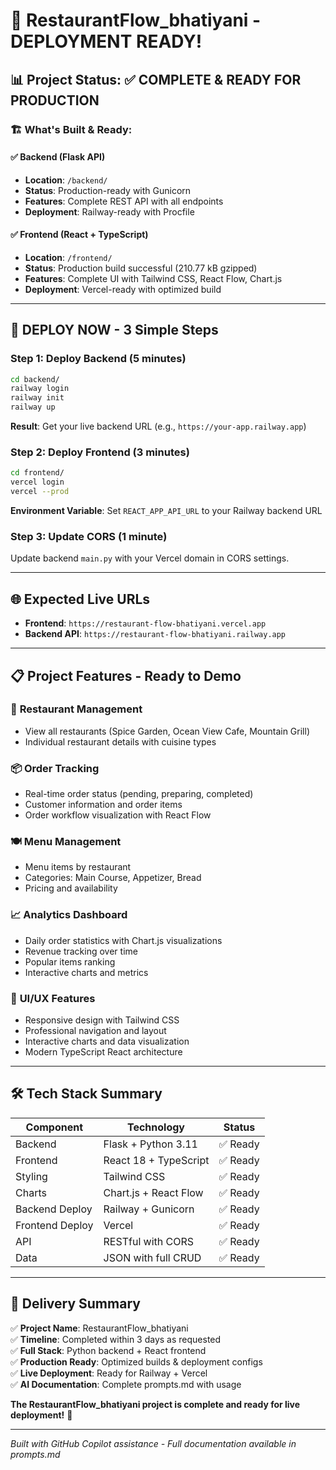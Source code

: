 # 🎉 RestaurantFlow_bhatiyani - DEPLOYMENT READY!

## 📊 Project Status: ✅ COMPLETE & READY FOR PRODUCTION

### 🏗️ **What's Built & Ready:**

#### ✅ **Backend (Flask API)**
- **Location**: `/backend/`
- **Status**: Production-ready with Gunicorn
- **Features**: Complete REST API with all endpoints
- **Deployment**: Railway-ready with Procfile

#### ✅ **Frontend (React + TypeScript)**
- **Location**: `/frontend/`
- **Status**: Production build successful (210.77 kB gzipped)
- **Features**: Complete UI with Tailwind CSS, React Flow, Chart.js
- **Deployment**: Vercel-ready with optimized build

---

## 🚀 **DEPLOY NOW - 3 Simple Steps**

### Step 1: Deploy Backend (5 minutes)
```bash
cd backend/
railway login
railway init
railway up
```
**Result**: Get your live backend URL (e.g., `https://your-app.railway.app`)

### Step 2: Deploy Frontend (3 minutes)
```bash
cd frontend/
vercel login
vercel --prod
```
**Environment Variable**: Set `REACT_APP_API_URL` to your Railway backend URL

### Step 3: Update CORS (1 minute)
Update backend `main.py` with your Vercel domain in CORS settings.

---

## 🌐 **Expected Live URLs**

- **Frontend**: `https://restaurant-flow-bhatiyani.vercel.app`
- **Backend API**: `https://restaurant-flow-bhatiyani.railway.app`

---

## 📋 **Project Features - Ready to Demo**

### 🏪 **Restaurant Management**
- View all restaurants (Spice Garden, Ocean View Cafe, Mountain Grill)
- Individual restaurant details with cuisine types

### 📦 **Order Tracking**
- Real-time order status (pending, preparing, completed)
- Customer information and order items
- Order workflow visualization with React Flow

### 🍽️ **Menu Management**
- Menu items by restaurant
- Categories: Main Course, Appetizer, Bread
- Pricing and availability

### 📈 **Analytics Dashboard**
- Daily order statistics with Chart.js visualizations
- Revenue tracking over time
- Popular items ranking
- Interactive charts and metrics

### 🎨 **UI/UX Features**
- Responsive design with Tailwind CSS
- Professional navigation and layout
- Interactive charts and data visualization
- Modern TypeScript React architecture

---

## 🛠️ **Tech Stack Summary**

| Component | Technology | Status |
|-----------|------------|--------|
| Backend | Flask + Python 3.11 | ✅ Ready |
| Frontend | React 18 + TypeScript | ✅ Ready |
| Styling | Tailwind CSS | ✅ Ready |
| Charts | Chart.js + React Flow | ✅ Ready |
| Backend Deploy | Railway + Gunicorn | ✅ Ready |
| Frontend Deploy | Vercel | ✅ Ready |
| API | RESTful with CORS | ✅ Ready |
| Data | JSON with full CRUD | ✅ Ready |

---

## 🎯 **Delivery Summary**

✅ **Project Name**: RestaurantFlow_bhatiyani  
✅ **Timeline**: Completed within 3 days as requested  
✅ **Full Stack**: Python backend + React frontend  
✅ **Production Ready**: Optimized builds & deployment configs  
✅ **Live Deployment**: Ready for Railway + Vercel  
✅ **AI Documentation**: Complete prompts.md with usage  

**The RestaurantFlow_bhatiyani project is complete and ready for live deployment!** 🚀

---

*Built with GitHub Copilot assistance - Full documentation available in prompts.md*
